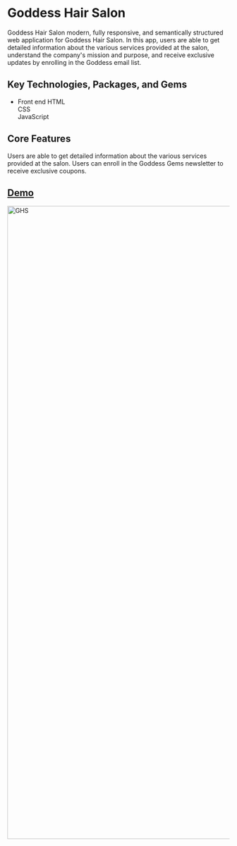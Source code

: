 # Goddess Hair Salon 


Goddess Hair Salon modern, fully responsive, and semantically structured web application for Goddess Hair Salon. In this app, users are able to get detailed information about the various services provided at the salon, understand the company's mission and purpose, and receive exclusive updates by enrolling in the Goddess email list.

## Key Technologies, Packages, and Gems

- Front end
HTML <br>
CSS <br>
JavaScript

## Core Features
Users are able to get detailed information about the various services provided at the salon.  Users can enroll in the Goddess Gems newsletter to receive exclusive coupons.


## [Demo](https://goddesshairsalon.netlify.app)
 <img width="1437" alt="GHS" src="https://user-images.githubusercontent.com/100317017/200155152-c1f0116d-eec9-4da7-93a0-3d41bd3b9a85.png">





